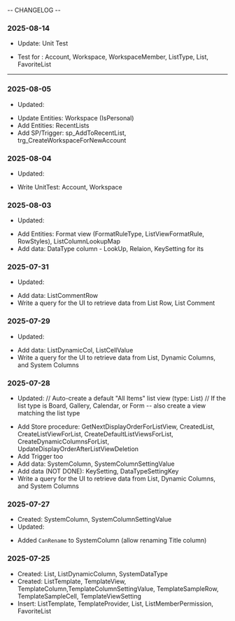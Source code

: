 -- CHANGELOG --

### 2025-08-14
- Update:  Unit Test 
+ Test for : Account, Workspace, WorkspaceMember, ListType, List, FavoriteList
---------------
### 2025-08-05
- Updated:
+ Update Entities: Workspace (IsPersonal) 
+ Add Entities: RecentLists
+ Add SP/Trigger: sp_AddToRecentList, trg_CreateWorkspaceForNewAccount

### 2025-08-04
- Updated: 
+ Write UnitTest: Account, Workspace

### 2025-08-03
- Updated: 
+ Add Entities: Format view (FormatRuleType, ListViewFormatRule, RowStyles), ListColumnLookupMap
+ Add data: DataType column - LookUp, Relaion, KeySetting for its

### 2025-07-31
- Updated: 
+ Add data: ListCommentRow
+ Write a query for the UI to retrieve data from List Row, List Comment

### 2025-07-29
- Updated:
+ Add data: ListDynamicCol, ListCellValue
+ Write a query for the UI to retrieve data from List, Dynamic Columns, and System Columns

### 2025-07-28
- Updated: 
// Auto-create a default "All Items" list view (type: List)
// If the list type is Board, Gallery, Calendar, or Form -- also create a view matching the list type
+ Add Store procedure: GetNextDisplayOrderForListView, CreatedList, CreateListViewForList, CreateDefaultListViewsForList, CreateDynamicColumnsForList, UpdateDisplayOrderAfterListViewDeletion
+ Add Trigger too
+ Add data: SystemColumn, SystemColumnSettingValue
+ Add data (NOT DONE): KeySetting, DataTypeSettingKey 
+ Write a query for the UI to retrieve data from List, Dynamic Columns, and System Columns

### 2025-07-27
- Created: SystemColumn, SystemColumnSettingValue 
- Updated: 
+ Added `CanRename` to SystemColumn (allow renaming Title column)

### 2025-07-25
- Created: List, ListDynamicColumn, SystemDataType
- Created: ListTemplate, TemplateView, TemplateColumn,TemplateColumnSettingValue, TemplateSampleRow, TemplateSampleCell, TemplateViewSetting
- Insert: ListTemplate, TemplateProvider, List, ListMemberPermission, FavoriteList
